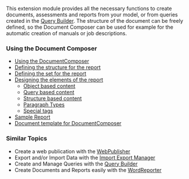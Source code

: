 This extension module provides all the necessary functions to create
documents, assessments and reports from your model, or from queries
created in the [Query Builder](querybuilder).
The structure of the document can be freely defined, so the Document
Composer can be used for example for the automatic creation of manuals
or job descriptions.

### Using the Document Composer

- [Using the DocumentComposer](using-the-documentcomposer)
- [Defining the structure for the report](defining-the-structure-for-the-report)
- [Defining the set for the report](defining-the-set-for-the-report)
- [Designing the elements of the report](designing-the-elements-of-the-report)
  - [Object based content](object-based-content)
  - [Query based content](query-based-content)
  - [Structure based content](structure-based-content)
  - [Paragraph Types](paragraph-types)
  - [Special tags](special-tags)
- [Sample Report](sample-report)
- [Document template for DocumentComposer](document-template-for-documentcomposer)


### Similar Topics

-   Create a web publication with the [WebPublisher](webpublisher)
-   Export and/or Import Data with the [Import Export Manager](importexportmanager)
-   Create and Manage Queries with the [Query Builder](querybuilder)
-   Create Documents and Reports easily with the
    [WordReporter](wordreporter)